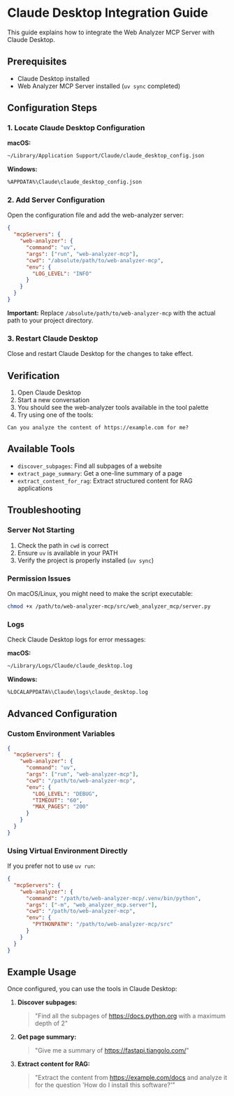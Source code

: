 # Claude Desktop Integration Guide

This guide explains how to integrate the Web Analyzer MCP Server with Claude Desktop.

## Prerequisites

- Claude Desktop installed
- Web Analyzer MCP Server installed (`uv sync` completed)

## Configuration Steps

### 1. Locate Claude Desktop Configuration

**macOS:**
```bash
~/Library/Application Support/Claude/claude_desktop_config.json
```

**Windows:**
```bash
%APPDATA%\Claude\claude_desktop_config.json
```

### 2. Add Server Configuration

Open the configuration file and add the web-analyzer server:

```json
{
  "mcpServers": {
    "web-analyzer": {
      "command": "uv",
      "args": ["run", "web-analyzer-mcp"],
      "cwd": "/absolute/path/to/web-analyzer-mcp",
      "env": {
        "LOG_LEVEL": "INFO"
      }
    }
  }
}
```

**Important:** Replace `/absolute/path/to/web-analyzer-mcp` with the actual path to your project directory.

### 3. Restart Claude Desktop

Close and restart Claude Desktop for the changes to take effect.

## Verification

1. Open Claude Desktop
2. Start a new conversation
3. You should see the web-analyzer tools available in the tool palette
4. Try using one of the tools:

```
Can you analyze the content of https://example.com for me?
```

## Available Tools

- `discover_subpages`: Find all subpages of a website
- `extract_page_summary`: Get a one-line summary of a page
- `extract_content_for_rag`: Extract structured content for RAG applications

## Troubleshooting

### Server Not Starting

1. Check the path in `cwd` is correct
2. Ensure `uv` is available in your PATH
3. Verify the project is properly installed (`uv sync`)

### Permission Issues

On macOS/Linux, you might need to make the script executable:

```bash
chmod +x /path/to/web-analyzer-mcp/src/web_analyzer_mcp/server.py
```

### Logs

Check Claude Desktop logs for error messages:

**macOS:**
```bash
~/Library/Logs/Claude/claude_desktop.log
```

**Windows:**
```bash
%LOCALAPPDATA%\Claude\logs\claude_desktop.log
```

## Advanced Configuration

### Custom Environment Variables

```json
{
  "mcpServers": {
    "web-analyzer": {
      "command": "uv",
      "args": ["run", "web-analyzer-mcp"],
      "cwd": "/path/to/web-analyzer-mcp",
      "env": {
        "LOG_LEVEL": "DEBUG",
        "TIMEOUT": "60",
        "MAX_PAGES": "200"
      }
    }
  }
}
```

### Using Virtual Environment Directly

If you prefer not to use `uv run`:

```json
{
  "mcpServers": {
    "web-analyzer": {
      "command": "/path/to/web-analyzer-mcp/.venv/bin/python",
      "args": ["-m", "web_analyzer_mcp.server"],
      "cwd": "/path/to/web-analyzer-mcp",
      "env": {
        "PYTHONPATH": "/path/to/web-analyzer-mcp/src"
      }
    }
  }
}
```

## Example Usage

Once configured, you can use the tools in Claude Desktop:

1. **Discover subpages:**
   > "Find all the subpages of https://docs.python.org with a maximum depth of 2"

2. **Get page summary:**
   > "Give me a summary of https://fastapi.tiangolo.com/"

3. **Extract content for RAG:**
   > "Extract the content from https://example.com/docs and analyze it for the question 'How do I install this software?'"